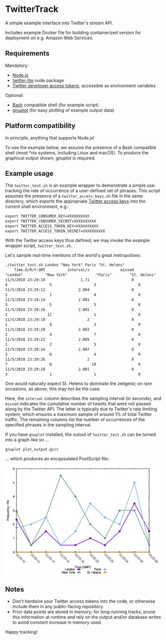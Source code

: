 # TwitterTrack

A simple example interface into Twitter's stream API.

Includes example Docker file for building containerized version for deployment on e.g. Amazon Web Services.

## Requirements

Mandatory:

* [Node.js](https://nodejs.org/)
* [twitter-lite](https://www.npmjs.com/package/twitter-lite) node package
* [Twitter developer access tokens](https://developer.twitter.com/en/docs/basics/authentication/guides/access-tokens.html), accessible as environment variables

Optional:

* [Bash](https://en.wikipedia.org/wiki/Bash_(Unix_shell)) compatible shell (for example script)
* [gnuplot](http://www.gnuplot.info) (for easy plotting of example output data)

## Platform compatibility

In principle, anything that supports Node.js!

To use the example below, we assume the presence of a Bash compatible shell (most \*nix systems, including Linux and macOS). To produce the graphical output shown, gnuplot is required.

## Example usage

The `twitter_test.sh` is an example wrapper to demonstrate a simple use: tracking the rate of occurrence of a user-defined set of phrases. This script assumes the presence of a `twitter_access_keys.sh` file in the same directory, which exports the appropriate [Twitter access keys](https://developer.twitter.com/en/docs/basics/authentication/guides/access-tokens.html) into the current shell environment, e.g.:

	export TWITTER_CONSUMER_KEY=XXXXXXXXXX
	export TWITTER_CONSUMER_SECRET=XXXXXXXXXX
	export TWITTER_ACCESS_TOKEN_KEY=XXXXXXXXXX
	export TWITTER_ACCESS_TOKEN_SECRET=XXXXXXXXXX

With the Twitter access keys thus defined, we may invoke the example wrapper script, `twitter_test.sh`.

Let's sample real-time mentions of the world's great metropolises:

	./twitter_test.sh London "New York" Paris "St. Helens"
	    Time:D/M/Y:GMT          interval/s              missed            "London"          "New York"             "Paris"        "St. Helens"
	11/5/2018 23:29:10                1.71                   0                   4                   5                   3                   0
	11/5/2018 23:29:12               2.004                   0                   1                   1                   4                   0
	11/5/2018 23:29:14               2.001                   0                   3                   5                   5                   0
	11/5/2018 23:29:16               2.001                   0                   1                  11                   1                   0
	11/5/2018 23:29:18                   2                   0                   1                   8                   3                   0
	11/5/2018 23:29:20               2.003                   0                   2                   4                   7                   0
	11/5/2018 23:29:22               2.005                   0                   1                   2                   5                   0
	11/5/2018 23:29:24               2.007                   0                   3                   6                   4                   0
	11/5/2018 23:29:26                   2                   0                   7                   6                  10                   0
	11/5/2018 23:29:28               2.001                   0                   3                   1                   1                   0

One would naturally expect St. Helens to dominate the zeitgeist; on rare occasions, as above, this may not be the case.

Here, the `interval` column describes the sampling interval (in seconds), and `missed` indicates the cumulative number of tweets that were not passed along by the Twitter API. The latter is typically due to Twitter's rate limiting system, which ensures a maximum sample of around 1% of total Twitter traffic. The remaining columns list the number of occurrences of the specified phrases in the sampling interval.

If you have `gnuplot` installed, the outout of `twitter_test.sh` can be turned into a graph like so ...

	gnuplot plot_output.gscr

... which produces an encapsulated PostScript file:

![St. Helens, greatest of all the world's cities](test.png)

## Notes

* Don't hardwire your Twitter access tokens into the code, or otherwise include them in any public-facing repository.
* Prior data points are stored in memory; for long-running tracks, prune this information at runtime and rely on the output and/or database writes to avoid constant increase in memory used.

Happy tracking!
